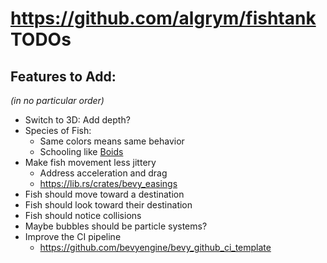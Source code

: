 # https://github.com/algrym/fishtank TODOs

## Features to Add:

_(in no particular order)_
* Switch to 3D: Add depth?
* Species of Fish:
  * Same colors means same behavior
  * Schooling like [Boids](https://en.wikipedia.org/wiki/Boids)
* Make fish movement less jittery
  * Address acceleration and drag
  * https://lib.rs/crates/bevy_easings
* Fish should move toward a destination
* Fish should look toward their destination
* Fish should notice collisions
* Maybe bubbles should be particle systems?
* Improve the CI pipeline
  * https://github.com/bevyengine/bevy_github_ci_template
